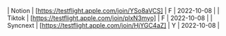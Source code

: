 | Notion | [https://testflight.apple.com/join/YSo8aVCS] | F | 2022-10-08 |
| Tiktok | [https://testflight.apple.com/join/plxN3myo] | F | 2022-10-08 |
| Syncnext | [https://testflight.apple.com/join/HjYGC4aZ] | Y | 2022-10-08 |
